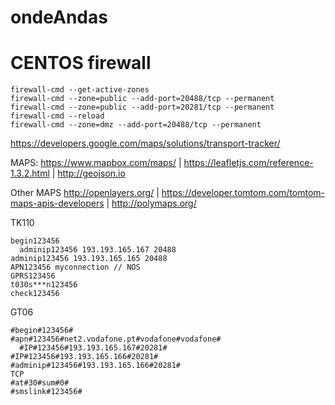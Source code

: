 # ondeAndas

# CENTOS firewall
```
firewall-cmd --get-active-zones
firewall-cmd --zone=public --add-port=20488/tcp --permanent
firewall-cmd --zone=public --add-port=20281/tcp --permanent
firewall-cmd --reload
firewall-cmd --zone=dmz --add-port=20488/tcp --permanent
```
https://developers.google.com/maps/solutions/transport-tracker/

MAPS:
https://www.mapbox.com/maps/ |
https://leafletjs.com/reference-1.3.2.html | 
http://geojson.io

Other MAPS
http://openlayers.org/ |
https://developer.tomtom.com/tomtom-maps-apis-developers |
http://polymaps.org/

TK110
````
begin123456
  adminip123456 193.193.165.167 20488
adminip123456 193.193.165.165 20488
APN123456 myconnection // NOS
GPRS123456
t030s***n123456
check123456
````

GT06
````
#begin#123456#
#apn#123456#net2.vodafone.pt#vodafone#vodafone#
  #IP#123456#193.193.165.167#20281#
#IP#123456#193.193.165.166#20281#
#adminip#123456#193.193.165.166#20281#
TCP
#at#30#sum#0#
#smslink#123456#
````
